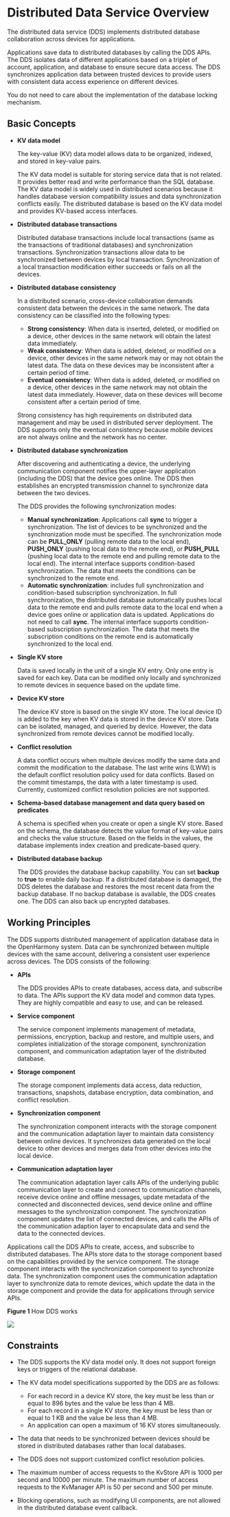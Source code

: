 # Distributed Data Service Overview

The distributed data service (DDS) implements distributed database collaboration across devices for applications. 

Applications save data to distributed databases by calling the DDS APIs. The DDS isolates data of different applications based on a triplet of account, application, and database to ensure secure data access. The DDS synchronizes application data between trusted devices to provide users with consistent data access experience on different devices.

You do not need to care about the implementation of the database locking mechanism.

## Basic Concepts

-   **KV data model**

    The key-value \(KV\) data model allows data to be organized, indexed, and stored in key-value pairs.

    The KV data model is suitable for storing service data that is not related. It provides better read and write performance than the SQL database. The KV data model is widely used in distributed scenarios because it handles database version compatibility issues and data synchronization conflicts easily. The distributed database is based on the KV data model and provides KV-based access interfaces.

-   **Distributed database transactions**

    Distributed database transactions include local transactions \(same as the transactions of traditional databases\) and synchronization transactions. Synchronization transactions allow data to be synchronized between devices by local transaction. Synchronization of a local transaction modification either succeeds or fails on all the devices.

-   **Distributed database consistency**

    In a distributed scenario, cross-device collaboration demands consistent data between the devices in the same network. The data consistency can be classified into the following types:

    -   **Strong consistency**: When data is inserted, deleted, or modified on a device, other devices in the same network will obtain the latest data immediately.
    -   **Weak consistency**: When data is added, deleted, or modified on a device, other devices in the same network may or may not obtain the latest data. The data on these devices may be inconsistent after a certain period of time.
    -   **Eventual consistency**: When data is added, deleted, or modified on a device, other devices in the same network may not obtain the latest data immediately. However, data on these devices will become consistent after a certain period of time.

    Strong consistency has high requirements on distributed data management and may be used in distributed server deployment. The DDS supports only the eventual consistency because mobile devices are not always online and the network has no center.

-   **Distributed database synchronization**

    After discovering and authenticating a device, the underlying communication component notifies the upper-layer application \(including the DDS\) that the device goes online. The DDS then establishes an encrypted transmission channel to synchronize data between the two devices.

    The DDS provides the following synchronization modes:

    -   **Manual synchronization**: Applications call  **sync**  to trigger a synchronization. The list of devices to be synchronized and the synchronization mode must be specified. The synchronization mode can be  **PULL\_ONLY**  \(pulling remote data to the local end\),  **PUSH\_ONLY**  \(pushing local data to the remote end\), or  **PUSH\_PULL**  \(pushing local data to the remote end and pulling remote data to the local end\). The internal interface supports condition-based synchronization. The data that meets the conditions can be synchronized to the remote end.
    -   **Automatic synchronization**: includes full synchronization and condition-based subscription synchronization. In full synchronization, the distributed database automatically pushes local data to the remote end and pulls remote data to the local end when a device goes online or application data is updated. Applications do not need to call  **sync**. The internal interface supports condition-based subscription synchronization. The data that meets the subscription conditions on the remote end is automatically synchronized to the local end.

-   **Single KV store**

    Data is saved locally in the unit of a single KV entry. Only one entry is saved for each key. Data can be modified only locally and synchronized to remote devices in sequence based on the update time.

-   **Device KV store**

    The device KV store is based on the single KV store. The local device ID is added to the key when KV data is stored in the device KV store. Data can be isolated, managed, and queried by device. However, the data synchronized from remote devices cannot be modified locally.

-   **Conflict resolution**

    A data conflict occurs when multiple devices modify the same data and commit the modification to the database. The last write wins \(LWW\) is the default conflict resolution policy used for data conflicts. Based on the commit timestamps, the data with a later timestamp is used. Currently, customized conflict resolution policies are not supported.

-   **Schema-based database management and data query based on predicates**

    A schema is specified when you create or open a single KV store. Based on the schema, the database detects the value format of key-value pairs and checks the value structure. Based on the fields in the values, the database implements index creation and predicate-based query.

-   **Distributed database backup**

    The DDS provides the database backup capability. You can set  **backup**  to  **true**  to enable daily backup. If a distributed database is damaged, the DDS deletes the database and restores the most recent data from the backup database. If no backup database is available, the DDS creates one. The DDS can also back up encrypted databases.


## Working Principles

The DDS supports distributed management of application database data in the OpenHarmony system. Data can be synchronized between multiple devices with the same account, delivering a consistent user experience across devices. The DDS consists of the following:

-   **APIs**

    The DDS provides APIs to create databases, access data, and subscribe to data. The APIs support the KV data model and common data types. They are highly compatible and easy to use, and can be released.

-   **Service component**

    The service component implements management of metadata, permissions, encryption, backup and restore, and multiple users, and completes initialization of the storage component, synchronization component, and communication adaptation layer of the distributed database.

-   **Storage component**

    The storage component implements data access, data reduction, transactions, snapshots, database encryption, data combination, and conflict resolution.

-   **Synchronization component**

    The synchronization component interacts with the storage component and the communication adaptation layer to maintain data consistency between online devices. It synchronizes data generated on the local device to other devices and merges data from other devices into the local device.

-   **Communication adaptation layer**

    The communication adaptation layer calls APIs of the underlying public communication layer to create and connect to communication channels, receive device online and offline messages, update metadata of the connected and disconnected devices, send device online and offline messages to the synchronization component. The synchronization component updates the list of connected devices, and calls the APIs of the communication adaption layer to encapsulate data and send the data to the connected devices.


Applications call the DDS APIs to create, access, and subscribe to distributed databases. The APIs store data to the storage component based on the capabilities provided by the service component. The storage component interacts with the synchronization component to synchronize data. The synchronization component uses the communication adaptation layer to synchronize data to remote devices, which update the data in the storage component and provide the data for applications through service APIs.

**Figure  1**  How DDS works<a name="fig9151258063"></a>  


![](figures/en-us_image_0000001183386164.png)

## Constraints

-   The DDS supports the KV data model only. It does not support foreign keys or triggers of the relational database.
-   The KV data model specifications supported by the DDS are as follows:
    -   For each record in a device KV store, the key must be less than or equal to 896 bytes and the value be less than 4 MB.
    -   For each record in a single KV store, the key must be less than or equal to 1 KB and the value be less than 4 MB.
    -   An application can open a maximum of 16 KV stores simultaneously.

-   The data that needs to be synchronized between devices should be stored in distributed databases rather than local databases.
-   The DDS does not support customized conflict resolution policies.
-   The maximum number of access requests to the KvStore API is 1000 per second and 10000 per minute. The maximum number of access requests to the KvManager API is 50 per second and 500 per minute.
-   Blocking operations, such as modifying UI components, are not allowed in the distributed database event callback.

